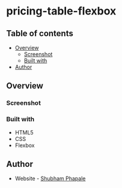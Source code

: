 # pricing-table-flexbox

## Table of contents

- [Overview](#overview)
  - [Screenshot](#screenshot)
  - [Built with](#built-with)
- [Author](#author)

## Overview

### Screenshot



### Built with

- HTML5
- CSS
- Flexbox

## Author

- Website - [Shubham Phapale](https://linkedin.com/in/shubham-phapale-24344a227)

